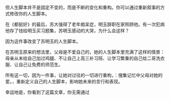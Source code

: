 
但人生脚本并不是固定不变的，而是不断的变化和重构。你可以通过重新叙事的方式修改你的人生脚本。

在《都挺好》的最后，苏大强得了老年痴呆症，明玉辞职在家照顾他。有一次犯病他存了钱给明玉买习题集，苏明玉感动的大哭，为什么会这样？

因为这件事改变了苏明玉的人生脚本。

在苏明玉原来的想法里，父母是不爱自己的，她的人生脚本里充满了这样的情景：母亲从未给自己加过鸡腿、不让自己上高三补习班、让学习繁重的自己给二哥洗衣服、让自己让免费的师范生。

所有这一切，因为一件事，让她对过往的一切进行重构，：搜集记忆中父母对她的爱。，重新定义自己的人生脚本，影响她未来的言行和表现。

幸运地是，你看到了这篇文章，你无需通过














<!--stackedit_data:
eyJoaXN0b3J5IjpbNDY4MDU2OTc1LDE5MDUyNzAxMzFdfQ==
-->
